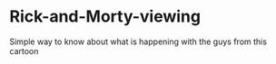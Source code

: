 # Rick-and-Morty-viewing
Simple way to know about what is happening with the guys from this cartoon



